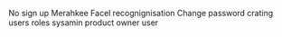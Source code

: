No sign up
Merahkee
Facel recognignisation
Change password
crating users
roles
sysamin
product owner
user

